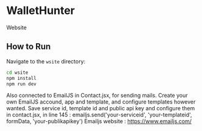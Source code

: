 # WalletHunter
Website
## How to Run

 Navigate to the `wsite` directory:
   ```bash
   cd wsite
   npm install
   npm run dev
   ```
Also connected to EmailJS in Contact.jsx, for sending mails. Create your own EmailJS accound, app and template, and configure templates however wanted. Save service id, template id and public api key and configure them in contact.jsx, in line 145 :     emailjs.send('your-serviceid', 'your-templateid', formData, 'your-publikapikey')
Emailjs website : https://www.emailjs.com/
